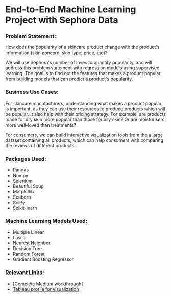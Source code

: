 # End-to-End Machine Learning Project with Sephora Data

### Problem Statement:
How does the popularity of a skincare product change with the product's information (skin concern, skin type, price, etc)?

We will use Sephora's number of loves to quantify popularity, and will address this problem statement with regression models using supervised learning. The goal is to find out the features that makes a product popular from building models that can predict a product's popularity.

### Business Use Cases:
For skincare manufacturers, understanding what makes a product popular is important, as they can use their resources to produce products which will be popular. It also help with their pricing strategy. For example, are products made for dry skin more popular than those for oily skin? Or are moisturisers more well-loved than treatments?

For consumers, we can build interactive visualization tools from the a large dataset containing all products, which can help consumers with comparing the reviews of different products.

### Packages Used:
- Pandas
- Numpy
- Selenium
- Beautiful Soup
- Matplotlib
- Seaborn
- SciPy
- Scikit-learn

### Machine Learning Models Used:
- Multiple Linear 
- Lasso
- Nearest Neighbor
- Decision Tree
- Random Forest
- Gradient Boosting Regressor

### Relevant Links:
- [Complete Medium workthrough] 
- [Tableau profile for visualization](https://public.tableau.com/profile/audrey.tang6452#!/)
```
